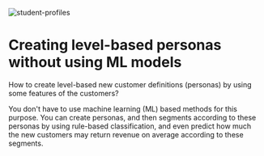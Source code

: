 ![student-profiles](https://user-images.githubusercontent.com/9140821/120721450-89455580-c4d6-11eb-841b-3452d77cac4e.jpg)

# Creating level-based personas without using ML models

How to create level-based new customer definitions (personas) by using some features of the customers? 

You don't have to use machine learning (ML) based methods for this purpose. You can create personas, and then segments according to these personas by using rule-based classification, and even predict how much the new customers may return revenue on average according to these segments.
